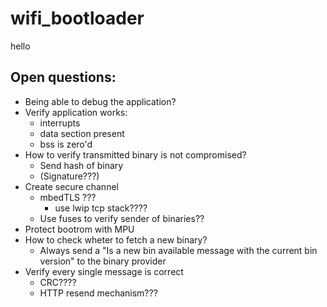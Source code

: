 # wifi_bootloader
hello

## Open questions:
* Being able to debug the application?
* Verify application works:
    * interrupts
    * data section present
    * bss is zero'd
* How to verify transmitted binary is not compromised?
    * Send hash of binary
    * (Signature???)
* Create secure channel
    * mbedTLS ???
        * use lwip tcp stack????
    * Use fuses to verify sender of binaries??
* Protect bootrom with MPU
* How to check wheter to fetch a new binary?
    * Always send a "Is a new bin available message with the current bin version" to the binary provider
* Verify every single message is correct
    * CRC????
    * HTTP resend mechanism???